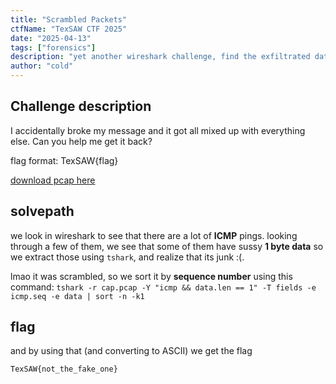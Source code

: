 ```yaml
---
title: "Scrambled Packets"
ctfName: "TexSAW CTF 2025"
date: "2025-04-13"
tags: ["forensics"]
description: "yet another wireshark challenge, find the exfiltrated data"
author: "cold"
---
```


## Challenge description

I accidentally broke my message and it got all mixed up with everything else. Can you help me get it back?

flag format: TexSAW{flag}

[download pcap here](/api/writeup-assets/texsaw2025/scrambledpackets/cap.pcap)

## solvepath

we look in wireshark to see that there are a lot of **ICMP** pings.
looking through a few of them, we see that some of them have sussy **1 byte data** so we extract those using `tshark`, and realize that its junk :(.

lmao it was scrambled, so we sort it by **sequence number** using this command:
`tshark -r cap.pcap -Y "icmp && data.len == 1" -T fields -e icmp.seq -e data | sort -n -k1`

## flag

and by using that (and converting to ASCII) we get the flag

`TexSAW{not_the_fake_one}`

